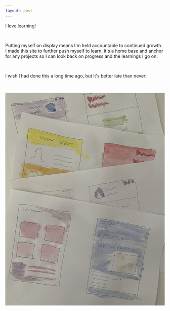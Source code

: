 ```yaml
---
layout: post
---
```


I love learning!

<!--read on -->

<br>

Putting myself on display means I'm held accountable to continued growth. I made this site to further push myself to learn, it's a home base and anchor for any projects so I can look back on progress and the learnings I go on.

<br>

I wish I had done this a long time ago, but it's better late than never!

<br>

![Mock designs](/assets/blog-images/2021-02-06-this-website.JPG)
